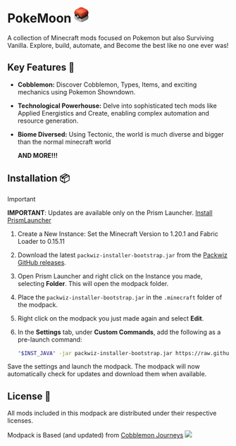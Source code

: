 # PokeMoon  ![](/Meow/PoBall.png)

 A collection of Minecraft mods focused on Pokemon but also Surviving Vanilla. Explore, build, automate, and Become the best like no one ever was!

## Key Features 🌟

- **Cobblemon:** Discover Cobblemon, Types, Items, and exciting mechanics using Pokemon Showndown.

- **Technological Powerhouse:** Delve into sophisticated tech mods like Applied Energistics and Create, enabling complex automation and resource generation.

- **Biome Diversed:** Using Tectonic, the world is much diverse and bigger than the normal minecraft world

  **AND MORE!!!**

## Installation 📦

> [!IMPORTANT]
> **IMPORTANT**: Updates are available only on the Prism Launcher.
> [Install PrismLauncher](https://prismlauncher.org/download/)

1. Create a New Instance:
   Set the Minecraft Version to 1.20.1 and Fabric Loader to 0.15.11

1. Download the latest `packwiz-installer-bootstrap.jar` from the [Packwiz GitHub releases](https://github.com/comp500/packwiz-installer-bootstrap/releases).

2. Open Prism Launcher and right click on the Instance you made, selecting **Folder**. This will open the modpack folder.

3. Place the `packwiz-installer-bootstrap.jar` in the `.minecraft` folder of the modpack.

4. Right click on the modpack you just made again and select **Edit**.

5. In the **Settings** tab, under **Custom Commands**, add the following as a pre-launch command:
   ```sh
   "$INST_JAVA" -jar packwiz-installer-bootstrap.jar https://raw.githubusercontent.com/HazelMoon/PackWiz/(GithubBranch)/pack.toml
   ```

Save the settings and launch the modpack. The modpack will now automatically check for updates and download them when available.

## License 📜

All mods included in this modpack are distributed under their respective licenses.

Modpack is Based (and updated) from [Cobblemon Journeys](https://modrinth.com/modpack/cobblemon-journeys)
![](https://cdn.modrinth.com/data/XHwt2igd/images/51a46366c53f7d08265d23a6524290739ff72ca1.png)
